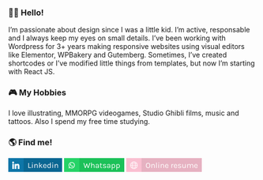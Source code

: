 ### 👋🏻 Hello!

I’m passionate about design since I was a little kid. I’m active, responsable and I always keep my eyes on small details. I’ve been working with Wordpress for 3+ years making responsive websites using visual editors like Elementor, WPBakery and Gutemberg. Sometimes, I’ve created shortcodes or I’ve modified little things from templates, but now I’m starting with React JS.

### 🎮 My Hobbies

I love illustrating, MMORPG videogames, Studio Ghibli films, music and tattoos. Also I spend my free time studying.

### 🌎 Find me!

[![Linkedin Badge](https://github.com/smcuartas/smcuartas/blob/main/Linkedin.jpg)](https://www.linkedin.com/in/santiago-mejia-cuartas/)
[![Whatsapp Badge](https://github.com/smcuartas/smcuartas/blob/main/Whatsapp.jpg)](https://wa.me/573046016382)
[![Online Resume](https://github.com/smcuartas/smcuartas/blob/main/online-resume.jpg)](https://smcuartas.github.io/resume/)
